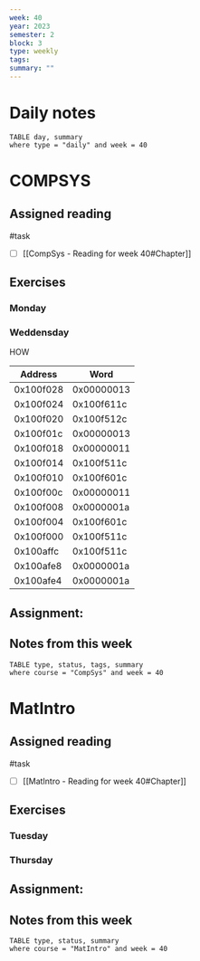 ```yaml
---
week: 40
year: 2023
semester: 2
block: 3
type: weekly 
tags: 
summary: ""
---
```

# Daily notes
```dataview
TABLE day, summary 
where type = "daily" and week = 40
```
# COMPSYS
## Assigned reading
#task
 - [ ] [[CompSys - Reading for week 40#Chapter]]
## Exercises 
### Monday

### Weddensday
HOW

|Address|Word|
|---|---|
|0x100f028|0x00000013|
|0x100f024|0x100f611c|
|0x100f020|0x100f512c|
|0x100f01c|0x00000013|
|0x100f018|0x00000011|
|0x100f014|0x100f511c|
|0x100f010|0x100f601c|
|0x100f00c|0x00000011|
|0x100f008|0x0000001a|
|0x100f004|0x100f601c|
|0x100f000|0x100f511c|
|0x100affc|0x100f511c|
|0x100afe8|0x0000001a|
|0x100afe4|0x0000001a|

## Assignment:

## Notes from this week
```dataview
TABLE type, status, tags, summary
where course = "CompSys" and week = 40
```

# MatIntro
## Assigned reading
#task
 - [ ] [[MatIntro - Reading for week 40#Chapter]]

## Exercises 
### Tuesday
### Thursday
## Assignment:
## Notes from this week
```dataview
TABLE type, status, summary
where course = "MatIntro" and week = 40
```

